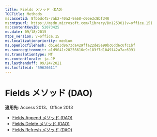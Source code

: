 ```yaml
---
title: Fields メソッド (DAO)
TOCTitle: Methods
ms:assetid: 8fbbdc45-7ab2-40a2-9a68-c06e3c8bf340
ms:mtpsurl: https://msdn.microsoft.com/library/Dn125301(v=office.15)
ms:contentKeyID: 52073425
ms.date: 09/18/2015
mtps_version: v=office.15
ms.localizationpriority: medium
ms.openlocfilehash: db1ed3d9673da429ffa22de5e99bc6dd6c0fc1bf
ms.sourcegitcommit: a1d9041c20256616c9c183f7d1049142a7ac6991
ms.translationtype: MT
ms.contentlocale: ja-JP
ms.lasthandoff: 09/24/2021
ms.locfileid: "59626611"
---
```

# <a name="fields-methods-dao"></a>Fields メソッド (DAO)

**適用先**: Access 2013、Office 2013

- [Fields.Append メソッド (DAO)](fields-append-method-dao.md)
- [Fields.Delete メソッド (DAO)](fields-delete-method-dao.md)
- [Fields.Refresh メソッド (DAO)](fields-refresh-method-dao.md)

